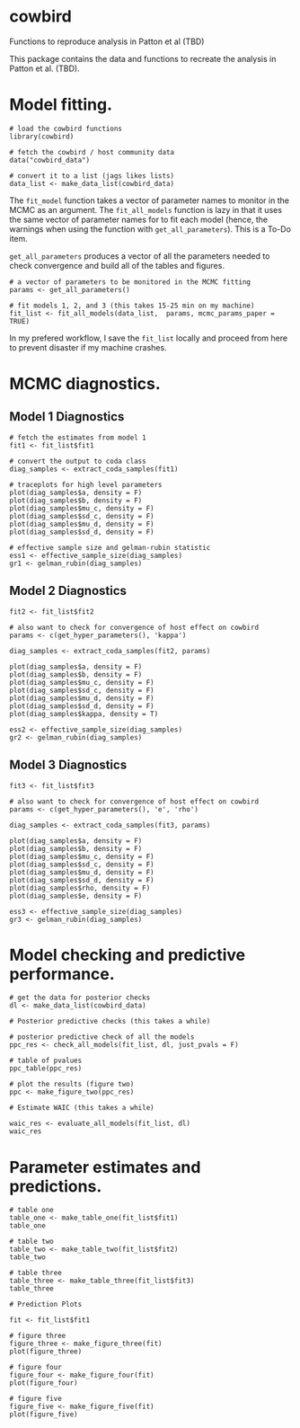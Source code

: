 # cowbird
Functions to reproduce analysis in Patton et al (TBD)

This package contains the data and functions to recreate the analysis in Patton et al. (TBD).

# Model fitting.

```
# load the cowbird functions
library(cowbird)

# fetch the cowbird / host community data
data("cowbird_data")

# convert it to a list (jags likes lists) 
data_list <- make_data_list(cowbird_data)

```

The `fit_model` function takes a vector of parameter names to monitor in the MCMC as an argument. The `fit_all_models` function is lazy in that it uses the same vector of parameter names for to fit each model (hence, the warnings when using the function with `get_all_parameters`). This is a To-Do item.

`get_all_parameters` produces a vector of all the parameters needed to check convergence and build all of the tables and figures. 

```
# a vector of parameters to be monitored in the MCMC fitting
params <- get_all_parameters()

# fit models 1, 2, and 3 (this takes 15-25 min on my machine)
fit_list <- fit_all_models(data_list,  params, mcmc_params_paper = TRUE)
```

In my prefered workflow, I save the `fit_list` locally and proceed from here to prevent disaster if my machine crashes. 

# MCMC diagnostics.

## Model 1 Diagnostics

```
# fetch the estimates from model 1
fit1 <- fit_list$fit1

# convert the output to coda class
diag_samples <- extract_coda_samples(fit1)

# traceplots for high level parameters
plot(diag_samples$a, density = F)
plot(diag_samples$b, density = F)
plot(diag_samples$mu_c, density = F)
plot(diag_samples$sd_c, density = F)
plot(diag_samples$mu_d, density = F)
plot(diag_samples$sd_d, density = F)

# effective sample size and gelman-rubin statistic
ess1 <- effective_sample_size(diag_samples)
gr1 <- gelman_rubin(diag_samples)
```

## Model 2 Diagnostics

```
fit2 <- fit_list$fit2

# also want to check for convergence of host effect on cowbird
params <- c(get_hyper_parameters(), 'kappa')

diag_samples <- extract_coda_samples(fit2, params)

plot(diag_samples$a, density = F)
plot(diag_samples$b, density = F)
plot(diag_samples$mu_c, density = F)
plot(diag_samples$sd_c, density = F)
plot(diag_samples$mu_d, density = F)
plot(diag_samples$sd_d, density = F)
plot(diag_samples$kappa, density = T)

ess2 <- effective_sample_size(diag_samples)
gr2 <- gelman_rubin(diag_samples)
```

## Model 3 Diagnostics

```
fit3 <- fit_list$fit3

# also want to check for convergence of host effect on cowbird
params <- c(get_hyper_parameters(), 'e', 'rho')

diag_samples <- extract_coda_samples(fit3, params)

plot(diag_samples$a, density = F)
plot(diag_samples$b, density = F)
plot(diag_samples$mu_c, density = F)
plot(diag_samples$sd_c, density = F)
plot(diag_samples$mu_d, density = F)
plot(diag_samples$sd_d, density = F)
plot(diag_samples$rho, density = F)
plot(diag_samples$e, density = F)

ess3 <- effective_sample_size(diag_samples)
gr3 <- gelman_rubin(diag_samples)
```

# Model checking and predictive performance.

```
# get the data for posterior checks
dl <- make_data_list(cowbird_data)

# Posterior predictive checks (this takes a while)

# posterior predictive check of all the models 
ppc_res <- check_all_models(fit_list, dl, just_pvals = F)

# table of pvalues
ppc_table(ppc_res)

# plot the results (figure two) 
ppc <- make_figure_two(ppc_res)

# Estimate WAIC (this takes a while)

waic_res <- evaluate_all_models(fit_list, dl)
waic_res
```

# Parameter estimates and predictions.

```
# table one
table_one <- make_table_one(fit_list$fit1)
table_one 

# table two
table_two <- make_table_two(fit_list$fit2)
table_two

# table three
table_three <- make_table_three(fit_list$fit3)
table_three

# Prediction Plots

fit <- fit_list$fit1

# figure three
figure_three <- make_figure_three(fit)
plot(figure_three)

# figure four
figure_four <- make_figure_four(fit)
plot(figure_four)

# figure five
figure_five <- make_figure_five(fit)
plot(figure_five)
```
